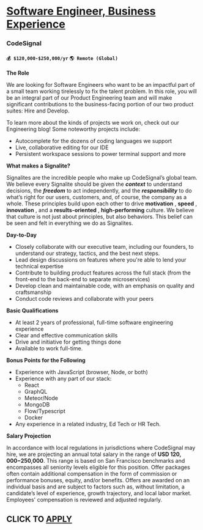 # [Software Engineer, Business Experience](https://www.remotewlb.com/apply/software-engineer-business-experience)  
### CodeSignal  
#### `💰 $120,000-$250,000/yr` `🌎 Remote (Global)`  

**The Role**

We are looking for Software Engineers who want to be an impactful part of a small team working tirelessly to fix the talent problem. In this role, you will be an integral part of our Product Engineering team and will make significant contributions to the business-facing portion of our two product suites: Hire and Develop.  
  
To learn more about the kinds of projects we work on, check out our Engineering blog! Some noteworthy projects include:

  * Autocomplete for the dozens of coding languages we support
  * Live, collaborative editing for our IDE
  * Persistent workspace sessions to power terminal support and more

**What makes a Signalite?**

Signalites are the incredible people who make up CodeSignal’s global team. We believe every Signalite should be given the **_context_** to understand decisions, the **_freedom_** to act independently, and the **_responsibility_** to do what’s right for our users, customers, and, of course, the company as a whole. These principles build upon each other to drive **motivation** , **speed** , **innovation** , and a **results-oriented** , **high-performing** culture. We believe that culture is not just about principles, but also behaviors. This belief can be seen and felt in everything we do as Signalites.

**Day-to-Day**

  * Closely collaborate with our executive team, including our founders, to understand our strategy, tactics, and the best next steps.
  * Lead design discussions on features where you're able to lend your technical expertise
  * Contribute to building product features across the full stack (from the front-end to the back-end to separate microservices)
  * Develop clean and maintainable code, with an emphasis on quality and craftsmanship
  * Conduct code reviews and collaborate with your peers

**Basic Qualifications**

  * At least 2 years of professional, full-time software engineering experience
  * Clear and effective communication skills
  * Drive and initiative for getting things done
  * Available to work full-time.

**Bonus Points for the Following**

  * Experience with JavaScript (browser, Node, or both)
  * Experience with any part of our stack:
    * React
    * GraphQL
    * Meteor/Node
    * MongoDB
    * Flow/Typescript
    * Docker
  * Any experience in a related industry, Ed Tech or HR Tech.

**Salary Projection**

In accordance with local regulations in jurisdictions where CodeSignal may hire, we are projecting an annual total salary in the range of **USD $120,000-$250,000**. This range is based on San Francisco benchmarks and encompasses all seniority levels eligible for this position. Offer packages often contain additional compensation in the form of commission or performance bonuses, equity, and/or benefits. Offers are awarded on an individual basis and are subject to factors such as, without limitation, a candidate’s level of experience, growth trajectory, and local labor market. Employees' compensation is reviewed and adjusted regularly.

  
## CLICK TO [APPLY](https://www.remotewlb.com/apply/software-engineer-business-experience)

